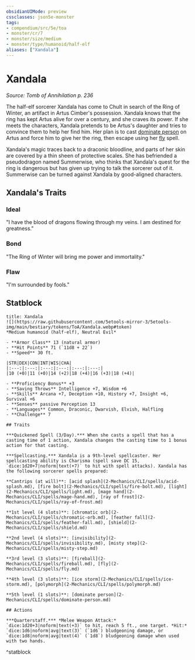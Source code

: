 ```yaml
---
obsidianUIMode: preview
cssclasses: json5e-monster
tags:
- compendium/src/5e/toa
- monster/cr/7
- monster/size/medium
- monster/type/humanoid/half-elf
aliases: ["Xandala"]
---
```

# Xandala
*Source: Tomb of Annihilation p. 236*  

The half-elf sorcerer Xandala has come to Chult in search of the Ring of Winter, an artifact in Artus Cimber's possession. Xandala knows that the ring has kept Artus alive for over a century, and she craves its power. If she meets the characters, Xandala pretends to be Artus's daughter and tries to convince them to help her find him. Her plan is to cast [dominate person](2-Mechanics/CLI/spells/dominate-person.md) on Artus and force him to give her the ring, then escape using her [fly](2-Mechanics/CLI/spells/fly.md) spell.

Xandala's magic traces back to a draconic bloodline, and parts of her skin are covered by a thin sheen of protective scales. She has befriended a pseudodragon named Summerwise, who thinks that Xandala's quest for the ring is dangerous but has given up trying to talk the sorcerer out of it. Summerwise can be turned against Xandala by good-aligned characters.

## Xandala's Traits

### Ideal

"I have the blood of dragons flowing through my veins. I am destined for greatness."

### Bond

"The Ring of Winter will bring me power and immortality."

### Flaw

"I'm surrounded by fools."

## Statblock

```ad-statblock
title: Xandala
![](https://raw.githubusercontent.com/5etools-mirror-3/5etools-img/main/bestiary/tokens/ToA/Xandala.webp#token)
*Medium humanoid (half-elf), Neutral Evil*

- **Armor Class** 13 (natural armor)
- **Hit Points** 71 (`11d8 + 22`)
- **Speed** 30 ft.

|STR|DEX|CON|INT|WIS|CHA|
|:---:|:---:|:---:|:---:|:---:|:---:|
|10 (+0)|11 (+0)|14 (+2)|18 (+4)|16 (+3)|18 (+4)|

- **Proficiency Bonus** +3
- **Saving Throws** Intelligence +7, Wisdom +6
- **Skills** Arcana +7, Deception +10, History +7, Insight +6, Survival +6
- **Senses** passive Perception 13
- **Languages** Common, Draconic, Dwarvish, Elvish, Halfling
- **Challenge** 7

## Traits

***Quickened Spell (3/Day).*** When she casts a spell that has a casting time of 1 action, Xandala changes the casting time to 1 bonus action for that casting.

***Spellcasting.*** Xandala is a 9th-level spellcaster. Her spellcasting ability is Charisma (spell save DC 15, `dice:1d20+7|noform|text(+7)` to hit with spell attacks). Xandala has the following sorcerer spells prepared:

**Cantrips (at will)**: [acid splash](2-Mechanics/CLI/spells/acid-splash.md), [fire bolt](2-Mechanics/CLI/spells/fire-bolt.md), [light](2-Mechanics/CLI/spells/light.md), [mage hand](2-Mechanics/CLI/spells/mage-hand.md), [ray of frost](2-Mechanics/CLI/spells/ray-of-frost.md)

**1st level (4 slots)**: [chromatic orb](2-Mechanics/CLI/spells/chromatic-orb.md), [feather fall](2-Mechanics/CLI/spells/feather-fall.md), [shield](2-Mechanics/CLI/spells/shield.md)

**2nd level (4 slots)**: [invisibility](2-Mechanics/CLI/spells/invisibility.md), [misty step](2-Mechanics/CLI/spells/misty-step.md)

**3rd level (3 slots)**: [fireball](2-Mechanics/CLI/spells/fireball.md), [fly](2-Mechanics/CLI/spells/fly.md)

**4th level (3 slots)**: [ice storm](2-Mechanics/CLI/spells/ice-storm.md), [polymorph](2-Mechanics/CLI/spells/polymorph.md)

**5th level (1 slots)**: [dominate person](2-Mechanics/CLI/spells/dominate-person.md)

## Actions

***Quarterstaff.*** *Melee Weapon Attack:* `dice:1d20+3|noform|text(+3)` to hit, reach 5 ft., one target. *Hit:* `dice:1d6|noform|avg|text(3)` (`1d6`) bludgeoning damage, or `dice:1d8|noform|avg|text(4)` (`1d8`) bludgeoning damage when used with two hands.
```
^statblock